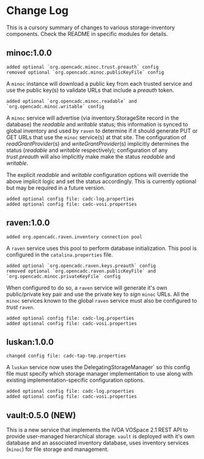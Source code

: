 # Change Log

This is a cursory summary of changes to various storage-inventory components.
Check the README in specific modules for details.

## minoc:1.0.0
```
added optional `org.opencadc.minoc.trust.preauth` config
removed optional `org.opencadc.minoc.publicKeyFile` config
```
A `minoc` instance will download a public key from each trusted service and
use the public key(s) to validate URLs that include a _preauth_ token.

```
added optional `org.opencadc.minoc.readable` and `org.opencadc.minoc.writable` config
```
A `minoc` service will advertise (via inventory.StorageSite record in the database) the
_readable_ and _writable_ status; this information is synced to global inventory and
used by `raven` to determine if it should generate PUT or GET URLs that use the `minoc`
service(s) at that site. The configuration of _readGrantProvider_(s) and
_writeGrantProvider_(s) implicitly determines the status (_readable_ and _writable_
respectively); configuration of any _trust.preauth_ will also implicitly make make the 
status _readable_ and _writable_.

The explicit _readable_ and _writable_ configuration options will override the above 
implicit logic and set the status accordingly. This is currently optional but may be required
in a future version.

```
added optional config file: cadc-log.properties
added optional config file: cadc-vosi.properties
```

## raven:1.0.0
```
added org.opencadc.raven.inventory connection pool
```
A `raven` service uses this pool to perform database initialization. This pool is 
configured in the `catalina.properties` file.

```
added optional `org.opencadc.raven.keys.preauth` config
removed optional `org.opencadc.raven.publicKeyFile` and `org.opencadc.minoc.privateKeyFile` config
```
When configured to do so, a `raven` service will generate it's own public/private key pair
and use the private key to _sign_ `minoc` URLs. All the `minoc` services known to the global
`raven` service must also be configured to _trust_ `raven`.

```
added optional config file: cadc-log.properties
added optional config file: cadc-vosi.properties
```

## luskan:1.0.0
```
changed config file: cadc-tap-tmp.properties
```
A `luskan` service now uses the DelegatingStorageManager` so this config file must
specify which storage manager implementation to use along with existing 
implementation-specific configuration options.

```
added optional config file: cadc-log.properties
added optional config file: cadc-vosi.properties
```

## vault:0.5.0 (NEW)
This is a new service that implements the IVOA VOSpace 2.1 REST API to provide user-managed
hierarchical storage. `vault` is deployed with it's own database and an associated inventory
database, uses inventory services (`minoc`) for file storage and management.
